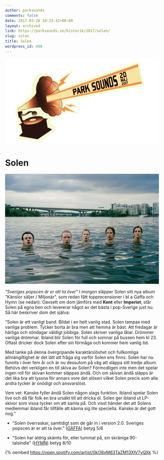 ```yaml
---
author: parksounds
comments: false
date: 2017-03-28 10:23:42+00:00
layout: archived
link: https://parksounds.se/historik/2017/solen/
slug: solen
title: Solen
wordpress_id: 498
---
```


<img src="/images/2017/logo-1.svg" alt="Park Sounds 2017">


# Solen


<img src="/images/2017/solen.jpg">

_"Sveriges popscen är er att ta över"_
I morgon släpper Solen sitt nya album "Känslor säljer / Miljonär", som redan fått topprecensioner i bl a Gaffa och Hymn (se nedan).
Oavsett om dom jämförs med **Kent** eller **Imperiet**, står Solen på egna ben och levererar något av det bästa i pop-Sverige just nu.
Så här beskriver dom det själva:

"Solen är ett vanligt band. Bildat i en helt vanlig stad. Solen tampas med vanliga problem. Tycker borta är bra men att hemma är bäst. Att fredagar är härliga och söndagar väldigt jobbiga. Solen skriver vanliga låtar. Drömmer vanliga drömmar. Ibland blir Solen för full och somnar på bussen hem kl 23. Oftast dricker dock Solen efter sin förmåga och kommer hem vanlig tid.

Med tanke på denna övergripande karaktärslöshet och fullkomliga allmängiltighet är det lätt att fråga sig varför Solen ens finns. Solen har nu funnits i över fem år och är nu dessutom på väg att släppa sitt tredje album. Behövs det verkligen en till skiva av Solen? Förmodligen inte men det spelar ingen roll för skivan kommer släppas ändå. Och om skivan ändå släpps är det lika bra att lyssna för annars vore det slöseri vilket Solen precis som alla andra tycker är onödigt och ansvarslöst.

Vem vet. Kanske fyller ändå Solen någon slags funktion. Ibland spelar Solen live och då får folk en bra ursäkt till att dricka öl. Solen ger ibland ut LP-skivor som vissa tycker om att samla på. Och visst händer det att Solens medlemmar ibland får tillfälle att känna sig lite speciella.
Kanske är det gott nog."

- "Solen överraskar, samtidigt som de går in i version 2.0. Sveriges popscen är er att ta över." ([GAFFA](http://gaffa.se/recension/115388/bandet-gar-in-i-version-20/)) betyg 5/6

- "Solen har aldrig skämts för, eller tummat på, sin skräniga 90-talsindie" ([HYMN](http://hymn.se/2017/03/21/solen-kanslor-saljermiljonar/)) betyg 8/10



{% oembed https://open.spotify.com/artist/0kO8xM63TaZM13XlV7yQXk %}


